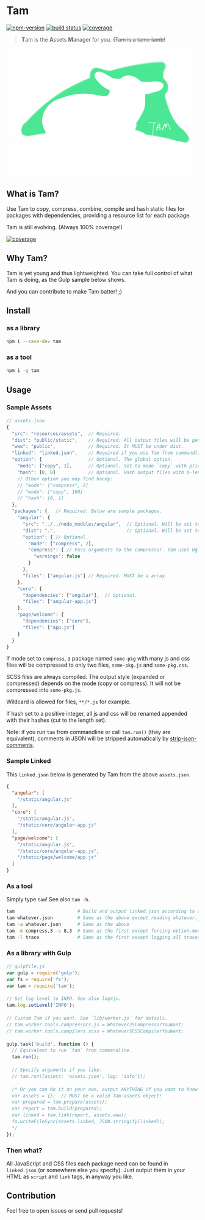 # Tam

[![npm-version][npm-badge]][npm-url]
[![build status][build-badge]][build-url]
[![coverage][coverage-badge]][coverage-url]

[npm-badge]: https://img.shields.io/npm/v/tam.svg
[npm-url]: https://www.npmjs.com/package/tam
[build-badge]: https://api.travis-ci.org/arrowrowe/tam.svg
[build-url]: https://travis-ci.org/arrowrowe/tam
[coverage-badge]: http://codecov.io/github/arrowrowe/tam/coverage.svg?branch=master
[coverage-graph]: http://codecov.io/github/arrowrowe/tam/branch.svg?branch=master
[coverage-url]: http://codecov.io/github/arrowrowe/tam?branch=master

> **T**am is the **A**ssets **M**anager for you. ~~(Tam is a tame lamb!~~

![Tam is a tame lamb!](tam.png)

## What is Tam?

Use Tam to copy, compress, combine, compile and hash static files for packages with dependencies, providing a resource list for each package.

Tam is still evolving. (Always 100% coverage!)

[![coverage][coverage-graph]][coverage-url]

## Why Tam?

Tam is yet young and thus lightweighted. You can take full control of what Tam is doing, as the Gulp sample below shows.

And you can contribute to make Tam batter! ;)

## Install

### as a library
```sh
npm i --save-dev tam
```

### as a tool
```sh
npm i -g tam
```

## Usage

### Sample Assets

```javascript
// assets.json
{
  "src": "resources/assets",  // Required.
  "dist": "public/static",    // Required. All output files will be generated here.
  "www": "public",            // Required. It MUST be under dist.
  "linked": "linked.json",    // Required if you use Tam from commandline.
  "option": {                 // Optional. The global option.
    "mode": ["copy", 1],      // Optional. Set to mode `copy` with priority 1. It is default.
    "hash": [0, 0]            // Optional. Hash output files with 0-length hash. (i.e., do not hash.) It is default.
    // Other option you may find handy:
    // "mode": ["compress", 2]
    // "mode": ["copy", 100]
    // "hash": [8, 1]
  },
  "packages": {   // Required. Below are sample packages.
    "angular": {
      "src": "../../node_modules/angular",  // Optional. Will be set to the package's name if left blank.
      "dist": ".",                          // Optional. Will be set to the package's name if left blank.
      "option": { // Optional.
        "mode": ["compress", 2],
        "compress": { // Pass arguments to the compressor. Tam uses UglifyJS for default.
          "warnings": false
        }
      },
      "files": ["angular.js"] // Required. MUST be a array.
    },
    "core": {
      "dependencies": ["angular"],  // Optional.
      "files": ["angular-app.js"]
    },
    "page/welcome": {
      "dependencies": ["core"],
      "files": ["app.js"]
    }
  }
}
```

If mode set to `compress`, a package named `some-pkg` with many js and css files will be compressed to only two files, `some-pkg.js` and `some-pkg.css`.

SCSS files are always compiled. The output style (expanded or compressed) depends on the mode (copy or compress). It will not be compressed into `some-pkg.js`.

Wildcard is allowed for files, `**/*.js` for example.

If hash set to a positive integer, all js and css will be renamed appended with their hashes (cut to the length set).

Note: if you run `tam` from commandline or call `tam.run()` (they are equivalent), comments in JSON will be stripped automatically by [strip-json-comments](https://www.npmjs.com/package/strip-json-comments).

### Sample Linked

This `linked.json` below is generated by Tam from the above `assets.json`.

```json
{
  "angular": [
    "/static/angular.js"
  ],
  "core": [
    "/static/angular.js",
    "/static/core/angular-app.js"
  ],
  "page/welcome": [
    "/static/angular.js",
    "/static/core/angular-app.js",
    "/static/page/welcome/app.js"
  ]
}
```

### As a tool

Simply type `tam`! See also `tam -h`.

```sh
tam                       # Build and output linked.json according to assets.json
tam whatever.json         # Same as the above except reading whatever.json
tam -a whatever.json      # Same as the above
tam -m compress,3 -s 8,3  # Same as the first except forcing option.mode = ['compress', 3], option.hash = [8, 3]
tam -l trace              # Same as the first except logging all traces
```

### As a library with Gulp

```javascript
// gulpfile.js
var gulp = require('gulp');
var fs = require('fs');
var tam = require('tam');

// Set log level to INFO. See also log4js.
tam.log.setLevel('INFO');

// Custom Tam if you want. See `lib/worker.js` for details.
// tam.worker.tools.compressors.js = WhateverJSCompressorYouWant;
// tam.worker.tools.compilers.scss = WhateverSCSSCompilerYouWant;

gulp.task('build', function () {
  // Equivalent to run `tam` from commandline.
  tam.run();

  // Specify arguments if you like.
  // tam.run({assets: 'assets.json', log: 'info'});

  /* Or you can do it on your own, output ANYTHING if you want to know what Tam is doing exactly.
  var assets = {};  // MUST be a valid Tam-assets object!
  var prepared = tam.prepare(assets);
  var report = tam.build(prepared);
  var linked = tam.link(report, assets.www);
  fs.writeFileSync(assets.linked, JSON.stringify(linked));
  */
});
```

### Then what?

All JavaScript and CSS files each package need can be found in `linked.json` (or somewhere else you specify). Just output them in your HTML as `script` and `link` tags, in anyway you like.

## Contribution

Feel free to open issues or send pull requests!
